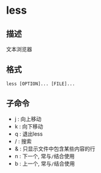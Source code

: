 # less

## 描述

文本浏览器

## 格式

    less [OPTION]... [FILE]...

## 子命令
- j : 向上移动
- k : 向下移动
- q : 退出less
- / : 搜索
- & : 只显示文件中包含某些内容的行
- n : 下一个, 常与`/`结合使用
- b : 上一个, 常与`/`结合使用
